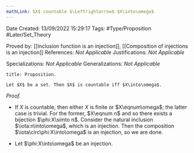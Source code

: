 ```yaml
---
mathLink: $X$ countable $\Leftrightarrow$ $X\into\omega$
---
```


<div class="topSpace"></div>

Date Created: 13/09/2022 15:29:17
Tags: #Type/Proposition #Later/Set_Theory

Proved by: [[Inclusion function is an injection]], [[Composition of injections is an injection]]
References: <i>Not Applicable</i>
Justifications: <i>Not Applicable</i>

Specializations: <i>Not Applicable</i>
Generalizations: <i>Not Applicable</i>

``` ad-Proposition
title: Proposition.

Let $X$ be a set. Then $X$ is countable iff $X\into\omega$.

```

<i>Proof.</i>
* If $X$ is countable, then either $X$ is finite or $X\eqnum\omega$; the latter case is trivial. For the former, $X\eqnum n$ and so there exists a bijection $\phi:X\simto n$. Consider the natural inclusion $\iota:n\into\omega$, which is an injection. Then the composition $\iota\circ\phi:X\into\omega$ is an injection, so we are done.

* Let $\phi:X\into\omega$ be an injection.
